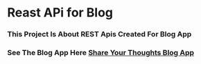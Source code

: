 # Reast APi for Blog

### This Project Is About REST Apis Created For Blog App

### See The Blog App Here [Share Your Thoughts Blog App](https://github.com/sami-ul-haq/share-your-thoughts-blog-app)
